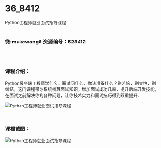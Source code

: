 # 36_8412
Python工程师就业面试指导课程
<br/></br>
<h3>微:mukewang8 资源编号：528412</h3>
<br/></br>
<h3>课程介绍：</h3>
<p>Python服务端工程师学什么，面试问什么，你该准备什么？别苦恼，别害怕，别纠结，这门课程带你系统梳理面试知识，增加面试成功几率，提升后端开发技能，在面试之前解决你的各种问题，让你技术实力和面试技巧得到双重提升.</p>
<p><img src="https://www.ko996.com/wp-content/uploads/img/2019/11/356-10.jpg" alt="Python工程师就业面试指导课程"></p>
<p>&nbsp;</p>
<h3>课程截图：</h3>
<p><img src="https://www.ko996.com/wp-content/uploads/img/2019/11/2-22.png" alt="Python工程师就业面试指导课程"></p>
<p>&nbsp;</p>
